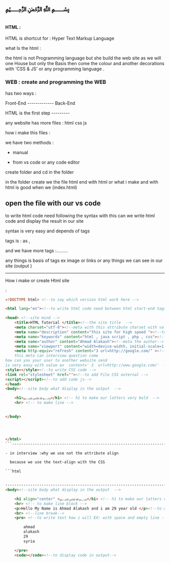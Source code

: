#																								﷽

#### HTML :


HTML is shortcut  for : Hyper Text Markup Language   

what Is the html :

the html is not Programming  language  but she build  the  web site  as we will one House  but only the Basis then come the colour and another decorations  with 'CSS & JS' or any programming language .

### WEB : create and programming  the WEB 

has two ways  :

Front-End  ------------- Back-End

HTML is the first step ---------

any website has more files : html css js 

how i make this files : 

we have two methods : 

- manual 

-  from vs code or any code editor 

  create folder and cd in the folder 

  in the folder create we the file html end with html or what i make  and with html is good when we (index.html)

  open the file with our vs code 
  --------------------------------------------------
  
  
  to write html code need following  the syntax with this can we write html code and display the result in our site 

syntax is very easy and  depends of tags 

tags is : as <title></title> ,<p></p> and we have more tags :......... 

any things is basis of tags ex image or links or any things we can see in our site (output )

-----------


How i make or create Html site

 :

```html
<!DOCTYPE html> <!--to say which version html work here -->

<html lang="en"><!--to write html code need between html start-end tags -->

<head> <!--site mind -->
    <title>HTML Tutorial </title><!--the site title  -->
    <meta charset="utf-8"><!--meta with this attribute charset with value utf-8  support all language   -->
    <meta name="description" content="this site for high speed "><!--to add info or description for browser in the site-->
    <meta name="keywords" content="html , java script , php , css"><!--to add keywords for search -->
    <meta name="author" content="Ahmad Alakash"><!--meta the author-->
    <meta name="viewport" content="width=device-width, initial-scale=1.0"><!--for the responsive with computer or phone or any device -->
    <meta http-equiv="refresh" content="3 url=http://google.com/" ><!--to refresh our site automatic
    this meta can interview question come 
how can you your user to another website send 
is very easy with value ex  content=' 3  url=http://www.google.com/'  -->
<style></style><!--to write CSS code -->
<link rel="stylesheet" href=""><!--to add File CSS external -->
<script></script><!--to add code js-->
</head>
<body><!--site body what display in the output  -->

    <h1>﷽</h1> <!-- h1 to make our latters very bold  -->
    <hr> <!-- to make line -->

    
</body>




</html>
```--------------------------------------------------------------------------------------------------

- in interview :why we use not the attribute align  	

  because we use the text-align with the CSS 

```html


---------------------------------------------------------------------------------
<body><!--site body what display in the output  -->

    <h1 align="center" >﷽</h1> <!-- h1 to make our latters very bold block -->
    <hr> <!-- to make line block -->
    <p>Hello My Name is Ahmad Alakash and i am 29 year old </p><!--to write text block -->
    <br> <!--line break-->
    <pre> <!--to write text how i will EX: with space and empty line -->

        ahmad 
        alakash 
        29 
        syria

    </pre>
    <code></code><!--to display code in output-->



```






  



